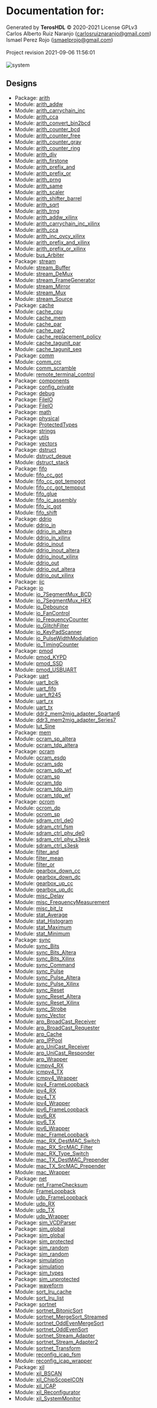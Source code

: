 # Documentation for: 

Generated by **TerosHDL** © 2020-2021 License GPLv3<br>Carlos Alberto Ruiz Naranjo (carlosruiznaranjo@gmail.com)<br>Ismael Perez Rojo (ismaelprojo@gmail.com)<br><br>Project revision 2021-09-06 11:56:01<br><br>
![system](./doc_internal/dependency_graph.svg "System")
## Designs

- Package: [arith ](./doc_internal/arith.pkg.md)
- Module: [arith_addw ](./doc_internal/arith_addw.md)
- Module: [arith_carrychain_inc ](./doc_internal/arith_carrychain_inc.md)
- Module: [arith_cca ](./doc_internal/arith_cca.md)
- Module: [arith_convert_bin2bcd ](./doc_internal/arith_convert_bin2bcd.md)
- Module: [arith_counter_bcd ](./doc_internal/arith_counter_bcd.md)
- Module: [arith_counter_free ](./doc_internal/arith_counter_free.md)
- Module: [arith_counter_gray ](./doc_internal/arith_counter_gray.md)
- Module: [arith_counter_ring ](./doc_internal/arith_counter_ring.md)
- Module: [arith_div ](./doc_internal/arith_div.md)
- Module: [arith_firstone ](./doc_internal/arith_firstone.md)
- Module: [arith_prefix_and ](./doc_internal/arith_prefix_and.md)
- Module: [arith_prefix_or ](./doc_internal/arith_prefix_or.md)
- Module: [arith_prng ](./doc_internal/arith_prng.md)
- Module: [arith_same ](./doc_internal/arith_same.md)
- Module: [arith_scaler ](./doc_internal/arith_scaler.md)
- Module: [arith_shifter_barrel ](./doc_internal/arith_shifter_barrel.md)
- Module: [arith_sqrt ](./doc_internal/arith_sqrt.md)
- Module: [arith_trng ](./doc_internal/arith_trng.md)
- Module: [arith_addw_xilinx ](./doc_internal/arith_addw_xilinx.md)
- Module: [arith_carrychain_inc_xilinx ](./doc_internal/arith_carrychain_inc_xilinx.md)
- Module: [arith_cca ](./doc_internal/arith_cca_xilinx.md)
- Module: [arith_inc_ovcy_xilinx ](./doc_internal/arith_inc_ovcy_xilinx.md)
- Module: [arith_prefix_and_xilinx ](./doc_internal/arith_prefix_and_xilinx.md)
- Module: [arith_prefix_or_xilinx ](./doc_internal/arith_prefix_or_xilinx.md)
- Module: [bus_Arbiter ](./doc_internal/bus_Arbiter.md)
- Package: [stream ](./doc_internal/stream.pkg.md)
- Module: [stream_Buffer ](./doc_internal/stream_Buffer.md)
- Module: [stream_DeMux ](./doc_internal/stream_DeMux.md)
- Module: [stream_FrameGenerator ](./doc_internal/stream_FrameGenerator.md)
- Module: [stream_Mirror ](./doc_internal/stream_Mirror.md)
- Module: [stream_Mux ](./doc_internal/stream_Mux.md)
- Module: [stream_Source ](./doc_internal/stream_Source.md)
- Package: [cache ](./doc_internal/cache.pkg.md)
- Module: [cache_cpu ](./doc_internal/cache_cpu.md)
- Module: [cache_mem ](./doc_internal/cache_mem.md)
- Module: [cache_par ](./doc_internal/cache_par.md)
- Module: [cache_par2 ](./doc_internal/cache_par2.md)
- Module: [cache_replacement_policy ](./doc_internal/cache_replacement_policy.md)
- Module: [cache_tagunit_par ](./doc_internal/cache_tagunit_par.md)
- Module: [cache_tagunit_seq ](./doc_internal/cache_tagunit_seq.md)
- Package: [comm ](./doc_internal/comm.pkg.md)
- Module: [comm_crc ](./doc_internal/comm_crc.md)
- Module: [comm_scramble ](./doc_internal/comm_scramble.md)
- Module: [remote_terminal_control ](./doc_internal/remote_terminal_control.md)
- Package: [components ](./doc_internal/components.md)
- Package: [config_private ](./doc_internal/config.md)
- Package: [debug ](./doc_internal/debug.md)
- Package: [FileIO ](./doc_internal/fileio.v08.md)
- Package: [FileIO ](./doc_internal/fileio.v93.md)
- Package: [math ](./doc_internal/math.md)
- Package: [physical ](./doc_internal/physical.md)
- Package: [ProtectedTypes ](./doc_internal/protected.v08.md)
- Package: [strings ](./doc_internal/strings.md)
- Package: [utils ](./doc_internal/utils.md)
- Package: [vectors ](./doc_internal/vectors.md)
- Package: [dstruct ](./doc_internal/dstruct.pkg.md)
- Module: [dstruct_deque ](./doc_internal/dstruct_deque.md)
- Module: [dstruct_stack ](./doc_internal/dstruct_stack.md)
- Package: [fifo ](./doc_internal/fifo.pkg.md)
- Module: [fifo_cc_got ](./doc_internal/fifo_cc_got.md)
- Module: [fifo_cc_got_tempgot ](./doc_internal/fifo_cc_got_tempgot.md)
- Module: [fifo_cc_got_tempput ](./doc_internal/fifo_cc_got_tempput.md)
- Module: [fifo_glue ](./doc_internal/fifo_glue.md)
- Module: [fifo_ic_assembly ](./doc_internal/fifo_ic_assembly.md)
- Module: [fifo_ic_got ](./doc_internal/fifo_ic_got.md)
- Module: [fifo_shift ](./doc_internal/fifo_shift.md)
- Package: [ddrio ](./doc_internal/ddrio.pkg.md)
- Module: [ddrio_in ](./doc_internal/ddrio_in.md)
- Module: [ddrio_in_altera ](./doc_internal/ddrio_in_altera.md)
- Module: [ddrio_in_xilinx ](./doc_internal/ddrio_in_xilinx.md)
- Module: [ddrio_inout ](./doc_internal/ddrio_inout.md)
- Module: [ddrio_inout_altera ](./doc_internal/ddrio_inout_altera.md)
- Module: [ddrio_inout_xilinx ](./doc_internal/ddrio_inout_xilinx.md)
- Module: [ddrio_out ](./doc_internal/ddrio_out.md)
- Module: [ddrio_out_altera ](./doc_internal/ddrio_out_altera.md)
- Module: [ddrio_out_xilinx ](./doc_internal/ddrio_out_xilinx.md)
- Package: [iic ](./doc_internal/iic.pkg.md)
- Package: [io ](./doc_internal/io.pkg.md)
- Module: [io_7SegmentMux_BCD ](./doc_internal/io_7SegmentMux_BCD.md)
- Module: [io_7SegmentMux_HEX ](./doc_internal/io_7SegmentMux_HEX.md)
- Module: [io_Debounce ](./doc_internal/io_Debounce.md)
- Module: [io_FanControl ](./doc_internal/io_FanControl.md)
- Module: [io_FrequencyCounter ](./doc_internal/io_FrequencyCounter.md)
- Module: [io_GlitchFilter ](./doc_internal/io_GlitchFilter.md)
- Module: [io_KeyPadScanner ](./doc_internal/io_KeyPadScanner.md)
- Module: [io_PulseWidthModulation ](./doc_internal/io_PulseWidthModulation.md)
- Module: [io_TimingCounter ](./doc_internal/io_TimingCounter.md)
- Package: [pmod ](./doc_internal/pmod.pkg.md)
- Module: [pmod_KYPD ](./doc_internal/pmod_KYPD.md)
- Module: [pmod_SSD ](./doc_internal/pmod_SSD.md)
- Module: [pmod_USBUART ](./doc_internal/pmod_USBUART.md)
- Package: [uart ](./doc_internal/uart.pkg.md)
- Module: [uart_bclk ](./doc_internal/uart_bclk.md)
- Module: [uart_fifo ](./doc_internal/uart_fifo.md)
- Module: [uart_ft245 ](./doc_internal/uart_ft245.md)
- Module: [uart_rx ](./doc_internal/uart_rx.md)
- Module: [uart_tx ](./doc_internal/uart_tx.md)
- Module: [ddr2_mem2mig_adapter_Spartan6 ](./doc_internal/ddr2_mem2mig_adapter_Spartan6.md)
- Module: [ddr3_mem2mig_adapter_Series7 ](./doc_internal/ddr3_mem2mig_adapter_Series7.md)
- Module: [lut_Sine ](./doc_internal/lut_Sine.md)
- Package: [mem ](./doc_internal/mem.pkg.md)
- Module: [ocram_sp_altera ](./doc_internal/ocram_sp_altera.md)
- Module: [ocram_tdp_altera ](./doc_internal/ocram_tdp_altera.md)
- Package: [ocram ](./doc_internal/ocram.pkg.md)
- Module: [ocram_esdp ](./doc_internal/ocram_esdp.md)
- Module: [ocram_sdp ](./doc_internal/ocram_sdp.md)
- Module: [ocram_sdp_wf ](./doc_internal/ocram_sdp_wf.md)
- Module: [ocram_sp ](./doc_internal/ocram_sp.md)
- Module: [ocram_tdp ](./doc_internal/ocram_tdp.md)
- Module: [ocram_tdp_sim ](./doc_internal/ocram_tdp_sim.md)
- Module: [ocram_tdp_wf ](./doc_internal/ocram_tdp_wf.md)
- Package: [ocrom ](./doc_internal/ocrom.pkg.md)
- Module: [ocrom_dp ](./doc_internal/ocrom_dp.md)
- Module: [ocrom_sp ](./doc_internal/ocrom_sp.md)
- Module: [sdram_ctrl_de0 ](./doc_internal/sdram_ctrl_de0.md)
- Module: [sdram_ctrl_fsm ](./doc_internal/sdram_ctrl_fsm.md)
- Module: [sdram_ctrl_phy_de0 ](./doc_internal/sdram_ctrl_phy_de0.md)
- Module: [sdram_ctrl_phy_s3esk ](./doc_internal/sdram_ctrl_phy_s3esk.md)
- Module: [sdram_ctrl_s3esk ](./doc_internal/sdram_ctrl_s3esk.md)
- Module: [filter_and ](./doc_internal/filter_and.md)
- Module: [filter_mean ](./doc_internal/filter_mean.md)
- Module: [filter_or ](./doc_internal/filter_or.md)
- Module: [gearbox_down_cc ](./doc_internal/gearbox_down_cc.md)
- Module: [gearbox_down_dc ](./doc_internal/gearbox_down_dc.md)
- Module: [gearbox_up_cc ](./doc_internal/gearbox_up_cc.md)
- Module: [gearbox_up_dc ](./doc_internal/gearbox_up_dc.md)
- Module: [misc_Delay ](./doc_internal/misc_Delay.md)
- Module: [misc_FrequencyMeasurement ](./doc_internal/misc_FrequencyMeasurement.md)
- Module: [misc_bit_lz ](./doc_internal/misc_bit_lz.md)
- Module: [stat_Average ](./doc_internal/stat_Average.md)
- Module: [stat_Histogram ](./doc_internal/stat_Histogram.md)
- Module: [stat_Maximum ](./doc_internal/stat_Maximum.md)
- Module: [stat_Minimum ](./doc_internal/stat_Minimum.md)
- Package: [sync ](./doc_internal/sync.pkg.md)
- Module: [sync_Bits ](./doc_internal/sync_Bits.md)
- Module: [sync_Bits_Altera ](./doc_internal/sync_Bits_Altera.md)
- Module: [sync_Bits_Xilinx ](./doc_internal/sync_Bits_Xilinx.md)
- Module: [sync_Command ](./doc_internal/sync_Command.md)
- Module: [sync_Pulse ](./doc_internal/sync_Pulse.md)
- Module: [sync_Pulse_Altera ](./doc_internal/sync_Pulse_Altera.md)
- Module: [sync_Pulse_Xilinx ](./doc_internal/sync_Pulse_Xilinx.md)
- Module: [sync_Reset ](./doc_internal/sync_Reset.md)
- Module: [sync_Reset_Altera ](./doc_internal/sync_Reset_Altera.md)
- Module: [sync_Reset_Xilinx ](./doc_internal/sync_Reset_Xilinx.md)
- Module: [sync_Strobe ](./doc_internal/sync_Strobe.md)
- Module: [sync_Vector ](./doc_internal/sync_Vector.md)
- Module: [arp_BroadCast_Receiver ](./doc_internal/arp_BroadCast_Receiver.md)
- Module: [arp_BroadCast_Requester ](./doc_internal/arp_BroadCast_Requester.md)
- Module: [arp_Cache ](./doc_internal/arp_Cache.md)
- Module: [arp_IPPool ](./doc_internal/arp_IPPool.md)
- Module: [arp_UniCast_Receiver ](./doc_internal/arp_UniCast_Receiver.md)
- Module: [arp_UniCast_Responder ](./doc_internal/arp_UniCast_Responder.md)
- Module: [arp_Wrapper ](./doc_internal/arp_Wrapper.md)
- Module: [icmpv4_RX ](./doc_internal/icmpv4_RX.md)
- Module: [icmpv4_TX ](./doc_internal/icmpv4_TX.md)
- Module: [icmpv4_Wrapper ](./doc_internal/icmpv4_Wrapper.md)
- Module: [ipv4_FrameLoopback ](./doc_internal/ipv4_FrameLoopback.md)
- Module: [ipv4_RX ](./doc_internal/ipv4_RX.md)
- Module: [ipv4_TX ](./doc_internal/ipv4_TX.md)
- Module: [ipv4_Wrapper ](./doc_internal/ipv4_Wrapper.md)
- Module: [ipv6_FrameLoopback ](./doc_internal/ipv6_FrameLoopback.md)
- Module: [ipv6_RX ](./doc_internal/ipv6_RX.md)
- Module: [ipv6_TX ](./doc_internal/ipv6_TX.md)
- Module: [ipv6_Wrapper ](./doc_internal/ipv6_Wrapper.md)
- Module: [mac_FrameLoopback ](./doc_internal/mac_FrameLoopback.md)
- Module: [mac_RX_DestMAC_Switch ](./doc_internal/mac_RX_DestMAC_Switch.md)
- Module: [mac_RX_SrcMAC_Filter ](./doc_internal/mac_RX_SrcMAC_Filter.md)
- Module: [mac_RX_Type_Switch ](./doc_internal/mac_RX_Type_Switch.md)
- Module: [mac_TX_DestMAC_Prepender ](./doc_internal/mac_TX_DestMAC_Prepender.md)
- Module: [mac_TX_SrcMAC_Prepender ](./doc_internal/mac_TX_SrcMAC_Prepender.md)
- Module: [mac_Wrapper ](./doc_internal/mac_Wrapper.md)
- Package: [net ](./doc_internal/net.pkg.md)
- Module: [net_FrameChecksum ](./doc_internal/net_FrameChecksum.md)
- Module: [FrameLoopback ](./doc_internal/net_FrameLoopback.md)
- Module: [udp_FrameLoopback ](./doc_internal/udp_FrameLoopback.md)
- Module: [udp_RX ](./doc_internal/udp_RX.md)
- Module: [udp_TX ](./doc_internal/udp_TX.md)
- Module: [udp_Wrapper ](./doc_internal/udp_Wrapper.md)
- Package: [sim_VCDParser ](./doc_internal/sim_VCDParser.md)
- Package: [sim_global ](./doc_internal/sim_global.v08.md)
- Package: [sim_global ](./doc_internal/sim_global.v93.md)
- Package: [sim_protected ](./doc_internal/sim_protected.v08.md)
- Package: [sim_random ](./doc_internal/sim_random.v08.md)
- Package: [sim_random ](./doc_internal/sim_random.v93.md)
- Package: [simulation ](./doc_internal/sim_simulation.v08.md)
- Package: [simulation ](./doc_internal/sim_simulation.v93.md)
- Package: [sim_types ](./doc_internal/sim_types.md)
- Package: [sim_unprotected ](./doc_internal/sim_unprotected.v93.md)
- Package: [waveform ](./doc_internal/sim_waveform.md)
- Module: [sort_lru_cache ](./doc_internal/sort_lru_cache.md)
- Module: [sort_lru_list ](./doc_internal/sort_lru_list.md)
- Package: [sortnet ](./doc_internal/sortnet.pkg.md)
- Module: [sortnet_BitonicSort ](./doc_internal/sortnet_BitonicSort.md)
- Module: [sortnet_MergeSort_Streamed ](./doc_internal/sortnet_MergeSort_Streamed.md)
- Module: [sortnet_OddEvenMergeSort ](./doc_internal/sortnet_OddEvenMergeSort.md)
- Module: [sortnet_OddEvenSort ](./doc_internal/sortnet_OddEvenSort.md)
- Module: [sortnet_Stream_Adapter ](./doc_internal/sortnet_Stream_Adapter.md)
- Module: [sortnet_Stream_Adapter2 ](./doc_internal/sortnet_Stream_Adapter2.md)
- Module: [sortnet_Transform ](./doc_internal/sortnet_Transform.md)
- Module: [reconfig_icap_fsm ](./doc_internal/reconfig_icap_fsm.md)
- Module: [reconfig_icap_wrapper ](./doc_internal/reconfig_icap_wrapper.md)
- Package: [xil ](./doc_internal/xil.pkg.md)
- Module: [xil_BSCAN ](./doc_internal/xil_BSCAN.md)
- Module: [xil_ChipScopeICON ](./doc_internal/xil_ChipScopeICON.md)
- Module: [xil_ICAP ](./doc_internal/xil_ICAP.md)
- Module: [xil_Reconfigurator ](./doc_internal/xil_Reconfigurator.md)
- Module: [xil_SystemMonitor ](./doc_internal/xil_SystemMonitor.md)

